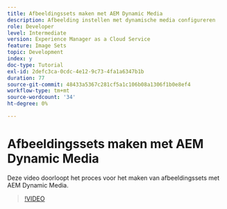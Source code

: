 ```yaml
---
title: Afbeeldingssets maken met AEM Dynamic Media
description: Afbeelding instellen met dynamische media configureren
role: Developer
level: Intermediate
version: Experience Manager as a Cloud Service
feature: Image Sets
topic: Development
index: y
doc-type: Tutorial
exl-id: 2defc3ca-0cdc-4e12-9c73-4fa1a6347b1b
duration: 77
source-git-commit: 48433a5367c281cf5a1c106b08a1306f1b0e8ef4
workflow-type: tm+mt
source-wordcount: '34'
ht-degree: 0%

---
```


# Afbeeldingssets maken met AEM Dynamic Media

Deze video doorloopt het proces voor het maken van afbeeldingssets met AEM Dynamic Media.

>[!VIDEO](https://video.tv.adobe.com/v/335581?quality=12&learn=on)
